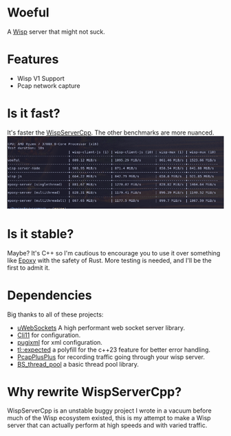 # Woeful
A [Wisp](https://github.com/MercuryWorkshop/wisp-protocol) server that might not suck.

# Features
- Wisp V1 Support
- Pcap network capture

# Is it fast?
It's faster the [WispServerCpp](https://github.com/FoxMoss/WispServerCpp/). 
The other benchmarks are more nuanced.
![Benchmark Images](./public/bench.png)

# Is it stable?
Maybe? It's C++ so I'm cautious to encourage you to use it over something like [Epoxy](https://github.com/MercuryWorkshop/epoxy-tls) with the safety of Rust. More testing is needed, and I'll be the first to admit it.

# Dependencies
Big thanks to all of these projects:
- [uWebSockets](https://github.com/uNetworking/uWebSockets) A high performant web socket server library.
- [Cli11](https://github.com/CLIUtils/CLI11.git) for configuration.
- [pugixml](https://github.com/leethomason/tinyxml2) for xml configuration.
- [tl::expected](https://github.com/TartanLlama/expected) a polyfill for the c++23 feature for better error handling.
- [PcapPlusPlus](https://github.com/seladb/PcapPlusPlus.git) for recording traffic going through your wisp server.
- [BS_thread_pool](https://github.com/bshoshany/thread-pool) a basic thread pool library.

# Why rewrite WispServerCpp?
WispServerCpp is an unstable buggy project I wrote in a vacuum before much of the Wisp ecosystem existed, this is my attempt to make a Wisp server that can actually perform at high speeds and with varied traffic.
